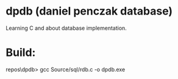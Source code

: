 # dpdb (daniel penczak database)

Learning C and about database implementation. 

# Build:
repos\dpdb> gcc Source/sql/rdb.c -o dpdb.exe
